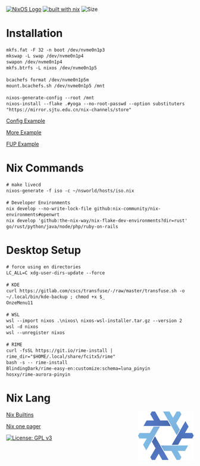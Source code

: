 [![NixOS Logo](https://img.shields.io/badge/NixOS-white?style=plat-square&logo=nixos&logoColor=5277C3)](https://shields.io/)
[![built with nix](https://img.shields.io/static/v1?logo=nixos&logoColor=white&label=&message=Built%20with%20Nix&color=41439a)](https://builtwithnix.org)
![Size](https://img.shields.io/github/repo-size/zendo/nsworld?color=red&label=size&style=plat-square)

# Installation

``` shell
mkfs.fat -F 32 -n boot /dev/nvme0n1p3
mkswap -L swap /dev/nvme0n1p4
swapon /dev/nvme0n1p4
mkfs.btrfs -L nixos /dev/nvme0n1p5

bcachefs format /dev/nvme0n1p5m
mount.bcachefs.sh /dev/nvme0n1p5 /mnt

nixos-generate-config --root /mnt
nixos-install --flake .#yoga --no-root-passwd --option substituters "https://mirror.sjtu.edu.cn/nix-channels/store"
```

[Config Example](https://github.com/thiagokokada/nix-configs)

[More Example](https://github.com/foo-dogsquared/nixos-config)

[FUP Example](https://github.com/jakehamilton/config)

# Nix Commands

``` shell
# make livecd
nixos-generate -f iso -c ~/nsworld/hosts/iso.nix

# Developer Environments
nix develop --no-write-lock-file github:nix-community/nix-environments#openwrt
nix develop 'github:the-nix-way/nix-flake-dev-environments?dir=rust'
go/rust/python/java/node/php/ruby-on-rails
```

# Desktop Setup

``` shell
# force using en directories
LC_ALL=C xdg-user-dirs-update --force

# KDE
curl https://gitlab.com/cscs/transfuse/-/raw/master/transfuse.sh -o ~/.local/bin/kde-backup ; chmod +x $_
OnzeMenu11 

# WSL
wsl --import nixos .\nixos\ nixos-wsl-installer.tar.gz --version 2
wsl -d nixos
wsl --unregister nixos

# RIME
curl -fsSL https://git.io/rime-install | rime_dir="$HOME/.local/share/fcitx5/rime" 
bash -s -- rime-install 
BlindingDark/rime-easy-en:customize:schema=luna_pinyin
hosxy/rime-aurora-pinyin
```

# Nix Lang

<img src="https://raw.githubusercontent.com/NixOS/nixos-artwork/master/logo/nix-snowflake.svg" align="right" alt="Nix logo" width="150">

[Nix Builtins](https://devdocs.io/nix/)

[Nix one pager](https://github.com/tazjin/nix-1p)

[![License: GPL v3](https://img.shields.io/badge/License-GPL%20v3-blue.svg)](http://www.gnu.org/licenses/gpl-3.0)


